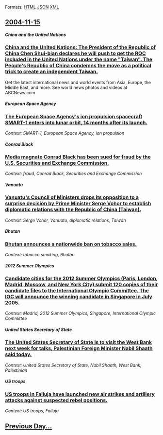 
Formats: [HTML](2004/11/15/index.html)  [JSON](2004/11/15/index.json)  [XML](2004/11/15/index.xml)  

## [2004-11-15](/news/2004/11/15/index.md)

##### China and the United Nations
### [ China and the United Nations: The President of the Republic of China Chen Shui-bian declares he will push to get the ROC included in the United Nations under the name "Taiwan". The People's Republic of China condemns the move as a political trick to create an independent Taiwan. ](/news/2004/11/15/china-and-the-united-nations-the-president-of-the-republic-of-china-chen-shui-bian-declares-he-will-push-to-get-the-roc-included-in-the-un.md)
Get the latest international news and world events from Asia, Europe, the Middle East, and more. See world news photos and videos at ABCNews.com

##### European Space Agency
### [ The European Space Agency's ion propulsion spacecraft SMART-1 enters into lunar orbit, 14 months after its launch. ](/news/2004/11/15/the-european-space-agency-s-ion-propulsion-spacecraft-smart-1-enters-into-lunar-orbit-14-months-after-its-launch.md)
_Context: SMART-1, European Space Agency, ion propulsion_

##### Conrad Black
### [ Media magnate Conrad Black has been sued for fraud by the U.S. Securities and Exchange Commission. ](/news/2004/11/15/media-magnate-conrad-black-has-been-sued-for-fraud-by-the-u-s-securities-and-exchange-commission.md)
_Context: fraud, Conrad Black, Securities and Exchange Commission_

##### Vanuatu
### [ Vanuatu's Council of Ministers drops its opposition to a surprise decision by Prime Minister Serge Vohor to establish diplomatic relations with the Republic of China (Taiwan). ](/news/2004/11/15/vanuatu-s-council-of-ministers-drops-its-opposition-to-a-surprise-decision-by-prime-minister-serge-vohor-to-establish-diplomatic-relations.md)
_Context: Serge Vohor, Vanuatu, diplomatic relations, Taiwan_

##### Bhutan
### [ Bhutan announces a nationwide ban on tobacco sales. ](/news/2004/11/15/bhutan-announces-a-nationwide-ban-on-tobacco-sales.md)
_Context: tobacco smoking, Bhutan_

##### 2012 Summer Olympics
### [ Candidate cities for the 2012 Summer Olympics (Paris, London, Madrid, Moscow, and New York City) submit 120 copies of their candidate files to the International Olympic Committee. The IOC will announce the winning candidate in Singapore in July 2005. ](/news/2004/11/15/candidate-cities-for-the-2012-summer-olympics-paris-london-madrid-moscow-and-new-york-city-submit-120-copies-of-their-candidate-files.md)
_Context: Madrid, 2012 Summer Olympics, Singapore, International Olympic Committee_

##### United States Secretary of State
### [ The United States Secretary of State is to visit the West Bank next week for talks, Palestinian Foreign Minister Nabil Shaath said today. ](/news/2004/11/15/the-united-states-secretary-of-state-is-to-visit-the-west-bank-next-week-for-talks-palestinian-foreign-minister-nabil-shaath-said-today.md)
_Context: United States Secretary of State, Nabil Shaath, West Bank, Palestinian_

##### US troops
### [ US troops in Falluja have launched new air strikes and artillery attacks against suspected rebel positions. ](/news/2004/11/15/us-troops-in-falluja-have-launched-new-air-strikes-and-artillery-attacks-against-suspected-rebel-positions.md)
_Context: US troops, Falluja_

## [Previous Day...](/news/2004/11/14/index.md)


